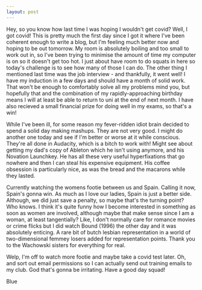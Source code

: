 ```yaml
---
layout: post
---
```


Hey, so you know how last time I was hoping I wouldn't get covid? Well, I got covid! This is pretty much the first day since I got it where I've been coherent enough to write a blog, but I'm feeling much better now and hoping to be out tomorrow. My room is absolutely boiling and too small to work out in, so I've been trying to minimise the amount of time my computer is on so it doesn't get too hot. I just about have room to do squats in here so today's challenge is to see how many of those I can do. The other thing I mentioned last time was the job interview - and thankfully, it went well! I have my induction in a few days and should have a month of solid work. That won't be enough to comfortably solve all my problems mind you, but hopefully that and the combination of my rapidly-approaching birthday means I will at least be able to return to uni at the end of next month. I have also recieved a small financial prize for doing well in my exams, so that's a win!

While I've been ill, for some reason my fever-ridden idiot brain decided to spend a solid day making mashups. They are not very good. I might do another one today and see if I'm better or worse at it while conscious. They're all done in Audacity, which is a bitch to work with! Might see about getting my dad's copy of Ableton which he isn't using anymore, and his Novation Launchkey. He has all these very useful hyperfixations that go nowhere and then I can steal his expensive equipment. His coffee obsession is particularly nice, as was the bread and the macarons while they lasted.

Currently watching the womens footie between us and Spain. Calling it now, Spain's gonna win. As much as I love our ladies, Spain is just a better side. Although, we did just save a penalty, so maybe that's the turning point? Who knows. I think it's quite funny how I become interested in something as soon as women are involved, although maybe that make sense since I am a woman, at least tangentially? Like, I don't normally care for romance movies or crime flicks but I did watch Bound (1996) the other day and it was absolutely enticing. A rare bit of butch lesbian representation in a world of two-dimensional femmey losers added for representation points. Thank you to the Wachowski sisters for everything for real.

Welp, I'm off to watch more footie and maybe take a covid test later. Oh, and sort out email permissions so I can actually send out training emails to my club. God that's gonna be irritating. Have a good day squad!

Blue